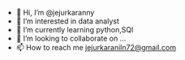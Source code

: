 - 👋 Hi, I’m @jejurkaranny
- 👀 I’m interested in data analyst
- 🌱 I’m currently learning python,SQl
- 💞️ I’m looking to collaborate on ...
- 📫 How to reach me jejurkaraniln72@gmail.com
